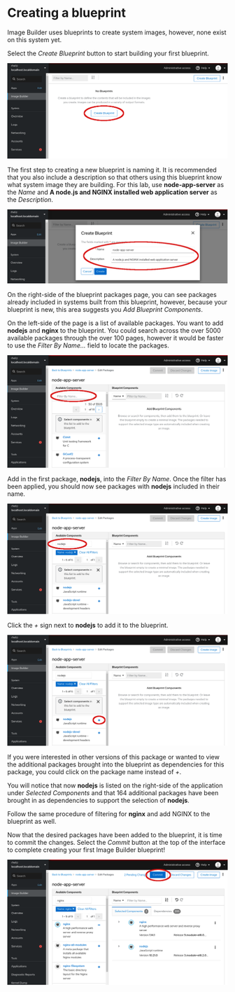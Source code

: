# Creating a blueprint

Image Builder uses blueprints to create system images, however, none exist
on this system  yet.

Select the *Create Blueprint* button to start building your first blueprint.

![Select Create Blueprint](./assets/Create-Blueprint.png)

The first step to creating a new blueprint is naming it.  It is recommended
that you also include a description so that others using this blueprint know
what system image they are building.  For this lab, use __node-app-server__
as the *Name* and __A node.js and NGINX installed web application server__ as
the *Description*.

![Name Your Blueprint](./assets/Create-blueprint-dialog.png)

On the right-side of the blueprint packages page, you can see packages already
included in systems built from this blueprint, however, because your blueprint
is new, this area suggests you *Add Blueprint Components*.

On the left-side of the page is a list of available packages.  You want to
add __nodejs__ and __nginx__ to the blueprint.  You could search across the 
over 5000 available packages through the over 100 pages, however it would be 
faster to use the *Filter By Name...* field to locate the packages.

![Filter Available Components](./assets/Filter-Components.png)

Add in the first package, __nodejs__, into the *Filter By Name*. Once the 
filter has been applied, you should now see packages with __nodejs__
included in their name.  

![nodejs Filter Applied](./assets/nodejs-filter-applied.png)


Click the *+* sign next to __nodejs__ to add it to the blueprint.

![Add Component](./assets/Add-Component.png)

If you were interested in other versions of this package or wanted to view the
additional packages brought into the blueprint as dependencies for this package,
you could click on the package name instead of *+*.

You will notice that now __nodejs__ is listed on the right-side of the
application under *Selected Components* and that 164 additional packages
have been brought in as dependencies to support the selection of __nodejs__.

Follow the same procedure of filtering for __nginx__ and add NGINX to the
blueprint as well.

Now that the desired packages have been added to the blueprint, it is time
to commit the changes.  Select the *Commit* button at the top of the interface
to complete creating your first Image Builder blueprint!

![Commit Changes](./assets/Commit-Changes.png)

